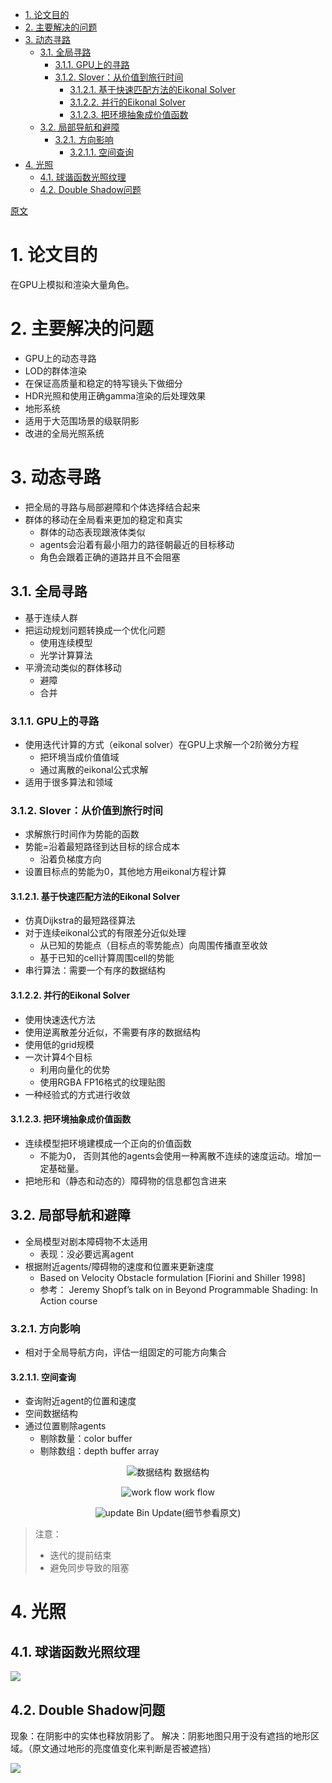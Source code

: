 <!-- TOC -->

- [1. 论文目的](#1-论文目的)
- [2. 主要解决的问题](#2-主要解决的问题)
- [3. 动态寻路](#3-动态寻路)
  - [3.1. 全局寻路](#31-全局寻路)
    - [3.1.1. GPU上的寻路](#311-gpu上的寻路)
    - [3.1.2. Slover：从价值到旅行时间](#312-slover从价值到旅行时间)
      - [3.1.2.1. 基于快速匹配方法的Eikonal Solver](#3121-基于快速匹配方法的eikonal-solver)
      - [3.1.2.2. 并行的Eikonal Solver](#3122-并行的eikonal-solver)
      - [3.1.2.3. 把环境抽象成价值函数](#3123-把环境抽象成价值函数)
  - [3.2. 局部导航和避障](#32-局部导航和避障)
    - [3.2.1. 方向影响](#321-方向影响)
      - [3.2.1.1. 空间查询](#3211-空间查询)
- [4. 光照](#4-光照)
  - [4.1. 球谐函数光照纹理](#41-球谐函数光照纹理)
  - [4.2. Double Shadow问题](#42-double-shadow问题)

<!-- /TOC -->

[原文](./../References/Oat-Tatarchuk-Froblins(Siggraph2008).pdf)

# 1. 论文目的
在GPU上模拟和渲染大量角色。

# 2. 主要解决的问题
- GPU上的动态寻路
- LOD的群体渲染
- 在保证高质量和稳定的特写镜头下做细分
- HDR光照和使用正确gamma渲染的后处理效果
- 地形系统
- 适用于大范围场景的级联阴影
- 改进的全局光照系统

# 3. 动态寻路
- 把全局的寻路与局部避障和个体选择结合起来
- 群体的移动在全局看来更加的稳定和真实
  - 群体的动态表现跟液体类似
  - agents会沿着有最小阻力的路径朝最近的目标移动
  - 角色会跟着正确的道路并且不会阻塞

## 3.1. 全局寻路
- 基于连续人群
- 把运动规划问题转换成一个优化问题
  - 使用连续模型
  - 光学计算算法
- 平滑流动类似的群体移动
  - 避障
  - 合并

### 3.1.1. GPU上的寻路
- 使用迭代计算的方式（eikonal solver）在GPU上求解一个2阶微分方程
  - 把环境当成价值值域
  - 通过离散的eikonal公式求解
- 适用于很多算法和领域

### 3.1.2. Slover：从价值到旅行时间
- 求解旅行时间作为势能的函数
- 势能=沿着最短路径到达目标的综合成本
  - 沿着负梯度方向
- 设置目标点的势能为0，其他地方用eikonal方程计算

#### 3.1.2.1. 基于快速匹配方法的Eikonal Solver
- 仿真Dijkstra的最短路径算法
- 对于连续eikonal公式的有限差分近似处理
  - 从已知的势能点（目标点的零势能点）向周围传播直至收敛
  - 基于已知的cell计算周围cell的势能
- 串行算法：需要一个有序的数据结构

#### 3.1.2.2. 并行的Eikonal Solver
- 使用快速迭代方法
- 使用逆离散差分近似，不需要有序的数据结构
- 使用低的grid规模
- 一次计算4个目标
  - 利用向量化的优势
  - 使用RGBA FP16格式的纹理贴图
- 一种经验式的方式进行收敛

#### 3.1.2.3. 把环境抽象成价值函数
- 连续模型把环境建模成一个正向的价值函数
  - 不能为0， 否则其他的agents会使用一种离散不连续的速度运动。增加一定基础量。
- 把地形和（静态和动态的）障碍物的信息都包含进来

## 3.2. 局部导航和避障
- 全局模型对剧本障碍物不太适用
  - 表现：没必要远离agent
- 根据附近agents/障碍物的速度和位置来更新速度
  - Based on Velocity Obstacle formulation [Fiorini and Shiller 1998]
  - 参考： Jeremy Shopf’s talk on in Beyond Programmable Shading: In Action course

### 3.2.1. 方向影响
- 相对于全局导航方向，评估一组固定的可能方向集合

#### 3.2.1.1. 空间查询
- 查询附近agent的位置和速度
- 空间数据结构
- 通过位置剔除agents
  - 剔除数量：color buffer
  - 剔除数组：depth buffer array

<div align="center">

![数据结构][Bins]
数据结构

![work flow][BinQuery]
work flow

![update][BinUpdate]
Bin Update(细节参看原文)

</div>

> 注意：
> - 迭代的提前结束
> - 避免同步导致的阻塞

# 4. 光照
## 4.1. 球谐函数光照纹理

<div center="align">

![][DiffuseLightingWithShadowMap]

</div>

## 4.2. Double Shadow问题
现象：在阴影中的实体也释放阴影了。
解决：阴影地图只用于没有遮挡的地形区域。（原文通过地形的亮度值变化来判断是否被遮挡）

<div center="align">

![][DetectingDirectSunLight]

</div>

[Bins]: ./Bins.png
[BinQuery]: ./BinQuery.png
[BinUpdate]: ./BinUpdate.png
[DiffuseLightingWithShadowMap]: ./DiffuseLightingWithShadowMap.png
[DetectingDirectSunLight]: ./DetectingDirectSunLight.png


